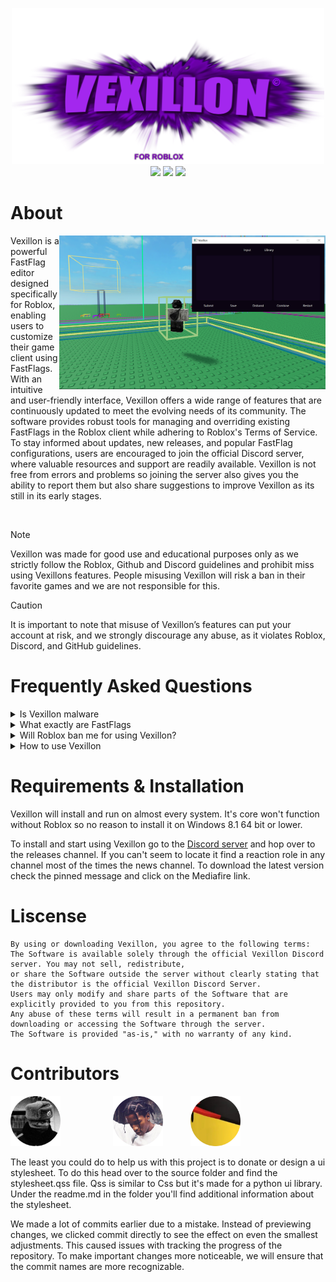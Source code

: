 <p align="center">
  <img src="https://raw.githubusercontent.com/phoubia/vexillon/refs/heads/main/pics/vexillonthumb.png" height="250" width="500">
  <br>
<img src="https://img.shields.io/badge/liscense-custom-orange">
  <img src="https://img.shields.io/badge/version-2.1.1-green">
  <img src="https://img.shields.io/badge/language-python-blue">
</p>

# About
<img src="https://raw.githubusercontent.com/phoubia/vexillon/refs/heads/main/pics/vexillondemonstration.PNG" align="right" width="426">
Vexillon is a powerful FastFlag editor designed specifically for Roblox, enabling users to customize their game client using FastFlags. With an intuitive and user-friendly interface, Vexillon offers a wide range of features that are continuously updated to meet the evolving needs of its community. The software provides robust tools for managing and overriding existing FastFlags in the Roblox client while adhering to Roblox's Terms of Service. To stay informed about updates, new releases, and popular FastFlag configurations, users are encouraged to join the official Discord server, where valuable resources and support are readily available. Vexillon is not free from errors and problems so joining the server also gives you the ability to report them but also share suggestions to improve Vexillon as its still in its early stages.
<p>‎ </p>

> [!NOTE]
> Vexillon was made for good use and educational purposes only as we strictly follow the Roblox, Github and Discord guidelines and prohibit miss using Vexillons features. People misusing Vexillon
> will risk a ban in their favorite games and we are not responsible for this.

> [!CAUTION]
> It is important to note that misuse of Vexillon’s features can put your account at risk, and we strongly discourage any
> abuse, as it violates Roblox, Discord, and GitHub guidelines.

# Frequently Asked Questions

<details>
<summary>Is Vexillon malware</summary>
<hr>
<img src="https://raw.githubusercontent.com/phoubia/vexillon/refs/heads/main/pics/warning.png" align="right" width="200">
No, Vexillon is 100% safe and does not contain any kind of malware. All the anti virus solutions flagging our program are powered by an artificial intelligence learning systems which means that there ai isn't educated enough to know that the kind of behavior Vexillon performs shouldn't imidtely be flagged as a virus. Microsoft Defender will show you a popup similar as the one on the right side because we do not have a certificate to know that we're a trusted developer group. They are trying to protect your system from potential malware which is very good. To bypass this click read more and run anyway to run Vexillon. Feel free to run it through any other kind of anti virus solution!

<br>
  
</details>

<details>
<summary>What exactly are FastFlags</summary>
<hr>
<img src="https://github.com/phoubia/vexillon/blob/main/pics/vexillonlowquality.png" align="right" width="385">

FastFlags are tools created by Roblox engineers to control how the client works, enabling adjustments without full updates. They allow features to be enabled, values changed, or processes skipped, but improper use can cause performance issues or bugs. 

Players can override FastFlags to improve performance, such as reducing textures or render distance for smoother gameplay on low-end systems. The screenshot provided on the right side demonstrates someone using a popular low quality FastFlags preset. However, importing large lists or altering physics can lead to bans or crashes. Use them responsibly and fully understand their function before making changes.

All FastFlags are listen on <a href="https://github.com/MaximumADHD/Roblox-Client-Tracker/blob/roblox/FVariables.txt">this</a> file in a repository made by MaximumADHD. Vexillon is not responsible for bans caused by Roblox games that have an anti-cheat. Roblox games without an anti cheat won't get you banned for using FastFlags.
<br>

</details>

<details>
<summary>Will Roblox ban me for using Vexillon?</summary>
<hr>
Practically, no. Roblox can't just ban people for using FastFlags as they're in quite a hard situation at the moment to knowing for what reason people are using fastflags. Just banning anyone using FastFlags would be pretty harsh and unfair because everyone has their own reasons. Games inside of roblox can detect when your character preforms suspicoius activities like having very high jumps or whatever.

<br>

</details>

<details>
<summary>How to use Vexillon</summary>
...
</details>

# Requirements & Installation

Vexillon will install and run on almost every system. It's core won't function without Roblox so no reason to install it on Windows 8.1 64 bit or lower.

To install and start using Vexillon go to the <a href="https://discord.gg/2FmzCe7NeG">Discord server</a> and hop over to the releases channel. If you can't seem to locate it find a reaction role in any channel most of the times the news channel. To download the latest version check the pinned message and click on the Mediafire link.

# Liscense

```
By using or downloading Vexillon, you agree to the following terms:
The Software is available solely through the official Vexillon Discord server. You may not sell, redistribute,
or share the Software outside the server without clearly stating that the distributor is the official Vexillon Discord Server.
Users may only modify and share parts of the Software that are explicitly provided to you from this repository.
Any abuse of these terms will result in a permanent ban from downloading or accessing the Software through the server.
The Software is provided "as-is," with no warranty of any kind.
```

# Contributors

<img src="https://raw.githubusercontent.com/phoubia/vexillon/refs/heads/main/pics/phobiacontributer.png" alt="contributor" style="width:80px; height:80px; margin-right: 40px;"> <img src="https://raw.githubusercontent.com/phoubia/vexillon/refs/heads/main/pics/blakecontributer.png" alt="contributor1" style="width:80px; height:80px; margin-left: 40px;"> <img src="https://raw.githubusercontent.com/phoubia/vexillon/refs/heads/main/pics/noobcontributer.png" alt="contributor1" style="width:80px; height:80px; margin-left: 40px;">


The least you could do to help us with this project is to donate or design a ui stylesheet. To do this head over to the source folder and find the stylesheet.qss file. Qss is similar to Css but it's made for a python ui library. Under the readme.md in the folder you'll find additional information about the stylesheet.

We made a lot of commits earlier due to a mistake. Instead of previewing changes, we clicked commit directly to see the effect on even the smallest adjustments. This caused issues with tracking the progress of the repository. To make important changes more noticeable, we will ensure that the commit names are more recognizable.
